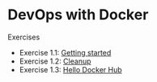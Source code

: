 # DevOps with Docker
Exercises

- Exercise 1.1: [Getting started](/Part1/1.1_Getting_started.png)
- Exercise 1.2: [Cleanup](/Part1/1.2_Cleanup.png)
- Exercise 1.3: [Hello Docker Hub](/Part1/1.3_Hello_Docker_Hub.png)